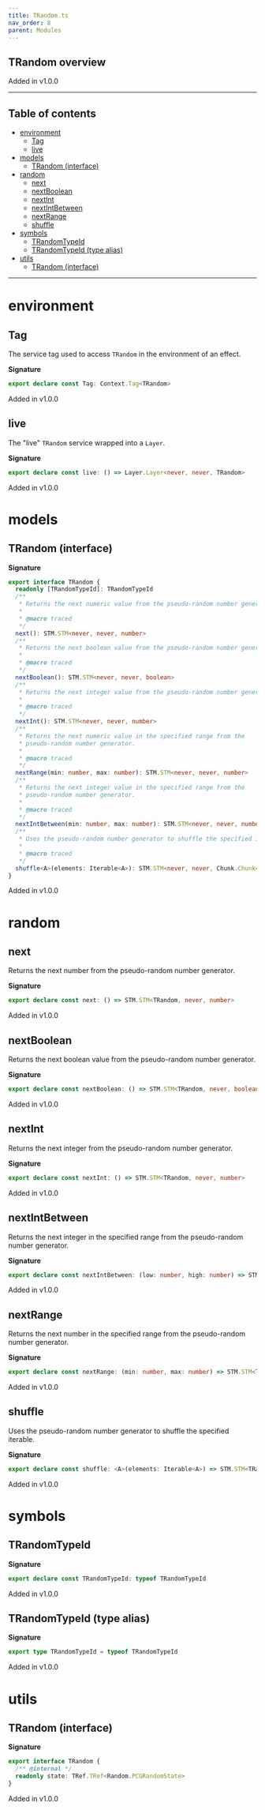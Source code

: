 ```yaml
---
title: TRandom.ts
nav_order: 8
parent: Modules
---
```


## TRandom overview

Added in v1.0.0

---

<h2 class="text-delta">Table of contents</h2>

- [environment](#environment)
  - [Tag](#tag)
  - [live](#live)
- [models](#models)
  - [TRandom (interface)](#trandom-interface)
- [random](#random)
  - [next](#next)
  - [nextBoolean](#nextboolean)
  - [nextInt](#nextint)
  - [nextIntBetween](#nextintbetween)
  - [nextRange](#nextrange)
  - [shuffle](#shuffle)
- [symbols](#symbols)
  - [TRandomTypeId](#trandomtypeid)
  - [TRandomTypeId (type alias)](#trandomtypeid-type-alias)
- [utils](#utils)
  - [TRandom (interface)](#trandom-interface-1)

---

# environment

## Tag

The service tag used to access `TRandom` in the environment of an effect.

**Signature**

```ts
export declare const Tag: Context.Tag<TRandom>
```

Added in v1.0.0

## live

The "live" `TRandom` service wrapped into a `Layer`.

**Signature**

```ts
export declare const live: () => Layer.Layer<never, never, TRandom>
```

Added in v1.0.0

# models

## TRandom (interface)

**Signature**

```ts
export interface TRandom {
  readonly [TRandomTypeId]: TRandomTypeId
  /**
   * Returns the next numeric value from the pseudo-random number generator.
   *
   * @macro traced
   */
  next(): STM.STM<never, never, number>
  /**
   * Returns the next boolean value from the pseudo-random number generator.
   *
   * @macro traced
   */
  nextBoolean(): STM.STM<never, never, boolean>
  /**
   * Returns the next integer value from the pseudo-random number generator.
   *
   * @macro traced
   */
  nextInt(): STM.STM<never, never, number>
  /**
   * Returns the next numeric value in the specified range from the
   * pseudo-random number generator.
   *
   * @macro traced
   */
  nextRange(min: number, max: number): STM.STM<never, never, number>
  /**
   * Returns the next integer value in the specified range from the
   * pseudo-random number generator.
   *
   * @macro traced
   */
  nextIntBetween(min: number, max: number): STM.STM<never, never, number>
  /**
   * Uses the pseudo-random number generator to shuffle the specified iterable.
   *
   * @macro traced
   */
  shuffle<A>(elements: Iterable<A>): STM.STM<never, never, Chunk.Chunk<A>>
}
```

Added in v1.0.0

# random

## next

Returns the next number from the pseudo-random number generator.

**Signature**

```ts
export declare const next: () => STM.STM<TRandom, never, number>
```

Added in v1.0.0

## nextBoolean

Returns the next boolean value from the pseudo-random number generator.

**Signature**

```ts
export declare const nextBoolean: () => STM.STM<TRandom, never, boolean>
```

Added in v1.0.0

## nextInt

Returns the next integer from the pseudo-random number generator.

**Signature**

```ts
export declare const nextInt: () => STM.STM<TRandom, never, number>
```

Added in v1.0.0

## nextIntBetween

Returns the next integer in the specified range from the pseudo-random number
generator.

**Signature**

```ts
export declare const nextIntBetween: (low: number, high: number) => STM.STM<TRandom, never, number>
```

Added in v1.0.0

## nextRange

Returns the next number in the specified range from the pseudo-random number
generator.

**Signature**

```ts
export declare const nextRange: (min: number, max: number) => STM.STM<TRandom, never, number>
```

Added in v1.0.0

## shuffle

Uses the pseudo-random number generator to shuffle the specified iterable.

**Signature**

```ts
export declare const shuffle: <A>(elements: Iterable<A>) => STM.STM<TRandom, never, Chunk.Chunk<A>>
```

Added in v1.0.0

# symbols

## TRandomTypeId

**Signature**

```ts
export declare const TRandomTypeId: typeof TRandomTypeId
```

Added in v1.0.0

## TRandomTypeId (type alias)

**Signature**

```ts
export type TRandomTypeId = typeof TRandomTypeId
```

Added in v1.0.0

# utils

## TRandom (interface)

**Signature**

```ts
export interface TRandom {
  /** @internal */
  readonly state: TRef.TRef<Random.PCGRandomState>
}
```

Added in v1.0.0
